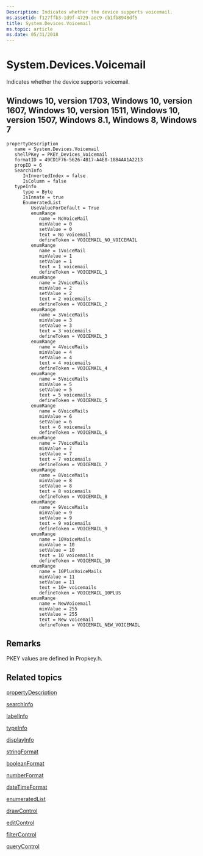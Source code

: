 ```yaml
---
Description: Indicates whether the device supports voicemail.
ms.assetid: f127ffb3-1d9f-4729-aec9-cb1fb8948df5
title: System.Devices.Voicemail
ms.topic: article
ms.date: 05/31/2018
---
```


# System.Devices.Voicemail

Indicates whether the device supports voicemail.

## Windows 10, version 1703, Windows 10, version 1607, Windows 10, version 1511, Windows 10, version 1507, Windows 8.1, Windows 8, Windows 7

```
propertyDescription
   name = System.Devices.Voicemail
   shellPKey = PKEY_Devices_Voicemail
   formatID = 49CD1F76-5626-4B17-A4E8-18B4AA1A2213
   propID = 6
   SearchInfo
      InInvertedIndex = false
      IsColumn = false
   typeInfo
      type = Byte
      IsInnate = true
      EnumeratedList
         UseValueForDefault = True
         enumRange
            name = NoVoiceMail
            minValue = 0
            setValue = 0
            text = No voicemail
            defineToken = VOICEMAIL_NO_VOICEMAIL
         enumRange
            name = 1VoiceMail
            minValue = 1
            setValue = 1
            text = 1 voicemail
            defineToken = VOICEMAIL_1
         enumRange
            name = 2VoiceMails
            minValue = 2
            setValue = 2
            text = 2 voicemails
            defineToken = VOICEMAIL_2
         enumRange
            name = 3VoiceMails
            minValue = 3
            setValue = 3
            text = 3 voicemails
            defineToken = VOICEMAIL_3
         enumRange
            name = 4VoiceMails
            minValue = 4
            setValue = 4
            text = 4 voicemails
            defineToken = VOICEMAIL_4
         enumRange
            name = 5VoiceMails
            minValue = 5
            setValue = 5
            text = 5 voicemails
            defineToken = VOICEMAIL_5
         enumRange
            name = 6VoiceMails
            minValue = 6
            setValue = 6
            text = 6 voicemails
            defineToken = VOICEMAIL_6
         enumRange
            name = 7VoiceMails
            minValue = 7
            setValue = 7
            text = 7 voicemails
            defineToken = VOICEMAIL_7
         enumRange
            name = 8VoiceMails
            minValue = 8
            setValue = 8
            text = 8 voicemails
            defineToken = VOICEMAIL_8
         enumRange
            name = 9VoiceMails
            minValue = 9
            setValue = 9
            text = 9 voicemails
            defineToken = VOICEMAIL_9
         enumRange
            name = 10VoiceMails
            minValue = 10
            setValue = 10
            text = 10 voicemails
            defineToken = VOICEMAIL_10
         enumRange
            name = 10PlusVoiceMails
            minValue = 11
            setValue = 11
            text = 10+ voicemails
            defineToken = VOICEMAIL_10PLUS
         enumRange
            name = NewVoicemail
            minValue = 255
            setValue = 255
            text = New voicemail
            defineToken = VOICEMAIL_NEW_VOICEMAIL
```

## Remarks

PKEY values are defined in Propkey.h.

## Related topics

<dl> <dt>

[propertyDescription](./propdesc-schema-propertydescription.md)
</dt> <dt>

[searchInfo](./propdesc-schema-searchinfo.md)
</dt> <dt>

[labelInfo](./propdesc-schema-labelinfo.md)
</dt> <dt>

[typeInfo](./propdesc-schema-typeinfo.md)
</dt> <dt>

[displayInfo](./propdesc-schema-displayinfo.md)
</dt> <dt>

[stringFormat](./propdesc-schema-stringformat.md)
</dt> <dt>

[booleanFormat](./propdesc-schema-booleanformat.md)
</dt> <dt>

[numberFormat](./propdesc-schema-numberformat.md)
</dt> <dt>

[dateTimeFormat](./propdesc-schema-datetimeformat.md)
</dt> <dt>

[enumeratedList](./propdesc-schema-enumeratedlist.md)
</dt> <dt>

[drawControl](./propdesc-schema-drawcontrol.md)
</dt> <dt>

[editControl](./propdesc-schema-editcontrol.md)
</dt> <dt>

[filterControl](./propdesc-schema-filtercontrol.md)
</dt> <dt>

[queryControl](./propdesc-schema-querycontrol.md)
</dt> </dl>

 

 